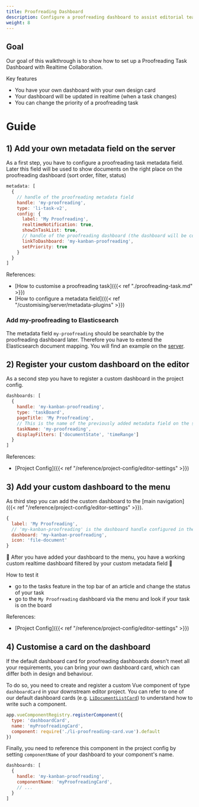```yaml
---
title: Proofreading Dashboard
description: Configure a proofreading dashboard to assist editorial teams with an efficient workflow.
weight: 8
---
```


## Goal

Our goal of this walkthrough is to show how to set up a Proofreading Task Dashboard with Realtime Collaboration.

Key features
- You have your own dashboard with your own design card
- Your dashboard will be updated in realtime (when a task changes)
- You can change the priority of a proofreading task

# Guide

## 1) Add your own metadata field on the server

As a first step, you have to configure a proofreading task metadata field. Later this field will be used to show documents on the right place on the proofreading dashboard (sort order, filter, status)

```js
metadata: [
  {
    // handle of the proofreading metadata field
    handle: 'my-proofreading',
    type: 'li-task-v2',
    config: {
      label: 'My Proofreading',
      realtimeNotification: true,
      showInTaskList: true,
      // handle of the proofreading dashboard (the dashboard will be configured later in the editor)
      linkToDashboard: 'my-kanban-proofreading',
      setPriority: true
    }
  }
]
```

References:
- [How to customise a proofreading task]({{< ref "./proofreading-task.md" >}})
- [How to configure a metadata field]({{< ref "/customising/server/metadata-plugins" >}})

### Add my-proofreading to Elasticsearch
The metadata field `my-proofreading` should be searchable by the proofreading dashboard later. Therefore you have to extend the Elasticsearch document mapping.
You will find an example on the [server](https://github.com/livingdocsIO/livingdocs-server/blob/cb91a7913149293e2d8562f98c085bb46da41d60/example-server/metadata/es_metadata_mapping_v6.json#L59-L118).

## 2) Register your custom dashboard on the editor

As a second step you have to register a custom dashboard in the project config.

```js
dashboards: [
  {
    handle: 'my-kanban-proofreading',
    type: 'taskBoard',
    pageTitle: 'My Proofreading',
    // This is the name of the previously added metadata field on the server
    taskName: 'my-proofreading',
    displayFilters: ['documentState', 'timeRange']
  }
]
```

References:
- [Project Config]({{< ref "/reference/project-config/editor-settings" >}})

## 3) Add your custom dashboard to the menu

As third step you can add the custom dashboard to the [main navigation]({{< ref "/reference/project-config/editor-settings" >}}).

```js
{
  label: 'My Proofreading',
  // 'my-kanban-proofreading' is the dashboard handle configured in the last step
  dashboard: 'my-kanban-proofreading',
  icon: 'file-document'
}
```

:tada: After you have added your dashboard to the menu, you have a working custom realtime dashboard filtered by your custom metadata field :tada:

How to test it
- go to the tasks feature in the top bar of an article and change the status of your task
- go to the `My Proofreading` dashboard via the menu and look if your task is on the board

References:
- [Project Config]({{< ref "/reference/project-config/editor-settings" >}})


## 4) Customise a card on the dashboard

If the default dashboard card for proofreading dashboards doesn't meet all your requirements, you can bring your own dashboard card, which can differ both in design and behaviour.

To do so, you need to create and register a custom Vue component of type `dashboardCard` in your downstream editor project. You can refer to one of our default dashboard cards (e.g. [`LiDocumentListCard`](https://github.com/livingdocsIO/livingdocs-editor/blob/11ea08daa015d81401fcd0bea644ca6fe7abe69b/app/features/search/dashboard_cards/li-document-list-card.vue)) to understand how to write such a component.

```js
app.vueComponentRegistry.registerComponent({
  type: 'dashboardCard',
  name: 'myProofreadingCard',
  component: require('./li-proofreading-card.vue').default
})
```

Finally, you need to reference this component in the project config by setting `componentName` of your dashboard to your component's name.

```js
dashboards: [
  {
    handle: 'my-kanban-proofreading',
    componentName: 'myProofreadingCard',
    // ...
  }
]
```
